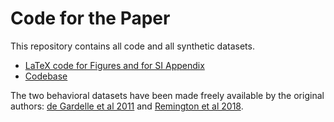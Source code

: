 # Code for the Paper

This repository contains all code and all synthetic datasets.


* [LaTeX code for Figures and for SI Appendix](writeup/)
* [Codebase](code/)

The two behavioral datasets have been made freely available by the original authors: [de Gardelle et al 2011](https://sites.google.com/site/vincentdegardelle/publications) and [Remington et al 2018](https://jazlab.org/resources/).



